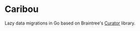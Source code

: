 # Caribou

Lazy data migrations in Go based on Braintree's
[Curator](https://github.com/braintree/curator#data-migrations) library.
